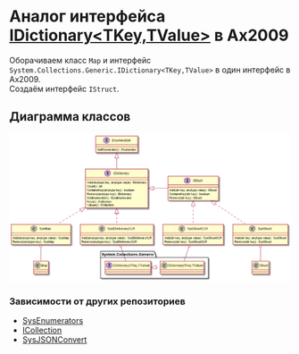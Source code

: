 # Аналог интерфейса [IDictionary\<TKey,TValue\>](https://docs.microsoft.com/ru-ru/dotnet/api/system.collections.generic.idictionary-2?view=netframework-4.8) в Ax2009

Оборачиваем класс `Map` и интерфейс `System.Collections.Generic.IDictionary<TKey,TValue>` в один интерфейс в Ax2009.  
Создаём интерфейс `IStruct`.

## Диаграмма классов
<img src="out\schema\IDictionary.png" alt="схема">

### Зависимости от других репозиториев
* [SysEnumerators](https://github.com/mazzy-ax/SysEnumerators)
* [ICollection](https://github.com/d-tolstov/Ax2009-ICollection)
* [SysJSONConvert](https://github.com/d-tolstov/Ax2009-SysJSONConvert)